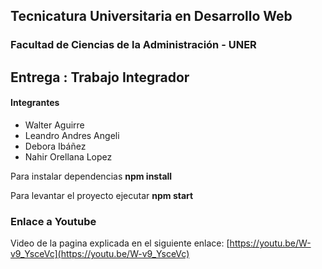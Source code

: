 ## Tecnicatura Universitaria en Desarrollo Web
### Facultad de Ciencias de la Administración - UNER

## Entrega :  Trabajo Integrador


#### Integrantes 

- Walter Aguirre
- Leandro Andres Angeli
- Debora Ibáñez 
- Nahir Orellana Lopez

Para instalar dependencias
**npm install**
  
Para levantar el proyecto ejecutar
**npm start**

### Enlace a Youtube
Video de la pagina explicada en el siguiente enlace:
[https://youtu.be/W-v9_YsceVc](https://youtu.be/W-v9_YsceVc)
